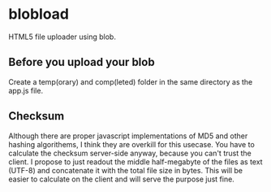 blobload
========

HTML5 file uploader using blob.

## Before you upload your blob
Create a temp(orary) and comp(leted) folder in the same directory as the app.js file.

## Checksum
Although there are proper javascript implementations of MD5 and other hashing algorithems, I think they are overkill for this usecase. You have to calculate the checksum server-side anyway, because you can't trust the client. I propose to just readout the middle half-megabyte of the files as text (UTF-8) and concatenate it with the total file size in bytes. This will be easier to calculate on the client and will serve the purpose just fine.


